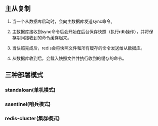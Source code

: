 ## 主从复制

1. 当一个从数据库启动时，会向主数据库发送sync命令。

2. 主数据库接收到sync命令后会开始在后台保存快照（执行rdb操作），并将保存期间接收到的命令缓存起来。

3. 当快照完成后，redis会将快照文件和所有缓存的命令发送给从数据库。

4. 从数据库收到后，会载入快照文件并执行收到的缓存的命令。

## 三种部署模式

### standaloan\(单机模式\)



### ssentinel\(哨兵模式\)



### redis-cluster\(集群模式\)



